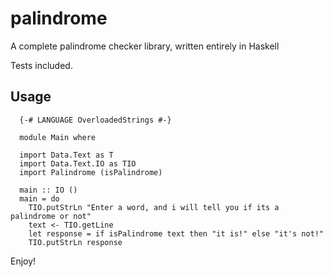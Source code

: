 # palindrome

A complete palindrome checker library, written entirely in Haskell

Tests included.

## Usage

```
  {-# LANGUAGE OverloadedStrings #-}

  module Main where

  import Data.Text as T
  import Data.Text.IO as TIO
  import Palindrome (isPalindrome)

  main :: IO ()
  main = do
    TIO.putStrLn "Enter a word, and i will tell you if its a palindrome or not"
    text <- TIO.getLine
    let response = if isPalindrome text then "it is!" else "it's not!"
    TIO.putStrLn response
```

Enjoy!